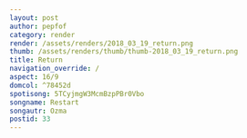 ```yaml
---
layout: post
author: pepfof
category: render
render: /assets/renders/2018_03_19_return.png
thumb: /assets/renders/thumb/thumb-2018_03_19_return.png
title: Return
navigation_override: /
aspect: 16/9
domcol: ^78452d
spotisong: 5TCyjmgW3McmBzpPBr0Vbo
songname: Restart
songautr: Ozma
postid: 33
---
```


<!--USER BEGIN 1-->

<!--USER END 1-->

<!--more-->
<!--USER BEGIN 2-->

<!--USER END 2-->


